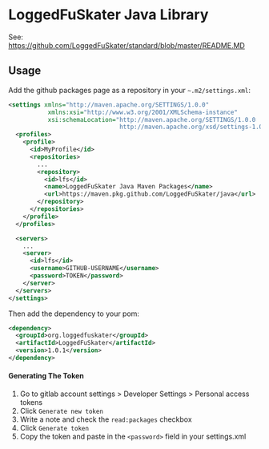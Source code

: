 # LoggedFuSkater Java Library
See: https://github.com/LoggedFuSkater/standard/blob/master/README.MD

## Usage
Add the github packages page as a repository in your `~.m2/settings.xml`:
```xml
<settings xmlns="http://maven.apache.org/SETTINGS/1.0.0"
           xmlns:xsi="http://www.w3.org/2001/XMLSchema-instance"
           xsi:schemaLocation="http://maven.apache.org/SETTINGS/1.0.0
                               http://maven.apache.org/xsd/settings-1.0.0.xsd">
  <profiles>
    <profile>
      <id>MyProfile</id>
      <repositories>
        ...
        <repository>
          <id>lfs</id>
          <name>LoggedFuSkater Java Maven Packages</name>
          <url>https://maven.pkg.github.com/LoggedFuSkater/java</url>
        </repository>
      </repositories>
    </profile>
  </profiles>

  <servers>
    ...
    <server>
      <id>lfs</id>
      <username>GITHUB-USERNAME</username>
      <password>TOKEN</password>
    </server>
  </servers>
</settings>
```
Then add the dependency to your pom:
```xml
<dependency>
  <groupId>org.loggedfuskater</groupId>
  <artifactId>LoggedFuSkater</artifactId>
  <version>1.0.1</version>
</dependency>
```

#### Generating The Token
 1. Go to gitlab account settings > Developer Settings > Personal access tokens
 2. Click `Generate new token`
 3. Write a note and check the `read:packages` checkbox
 4. Click `Generate token`
 5. Copy the token and paste in the `<password>` field in your settings.xml
